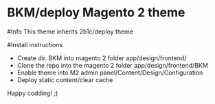 # BKM/deploy Magento 2 theme

#Info
This theme inherits 2b1c/deploy theme

#Install instructions
- Create dir. BKM into magento 2 folder app/design/frontend/
- Clone the repo into the magento 2 folder app/design/frontend/BKM
- Enable theme into M2 admin panel/Content/Design/Configuration
- Deploy static content/clear cache

Happy codding! ;)
